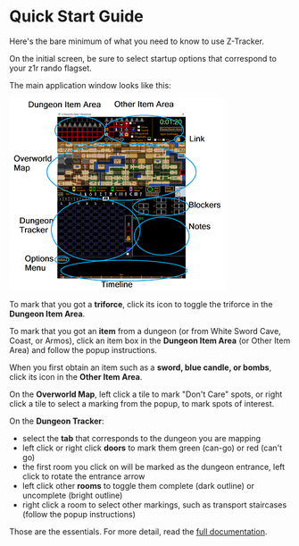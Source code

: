 # Quick Start Guide

Here's the bare minimum of what you need to know to use Z-Tracker.

On the initial screen, be sure to select startup options that correspond to your z1r rando flagset.

The main application window looks like this:

![Main Z-Tracker Window screenshot](screenshots/overview-smaller.png)

To mark that you got a **triforce**, click its icon to toggle the triforce in the **Dungeon Item Area**.

To mark that you got an **item** from a dungeon (or from White Sword Cave, Coast, or Armos), click an item box in the **Dungeon Item Area** (or Other Item Area) and follow the popup instructions.

When you first obtain an item such as a **sword, blue candle, or bombs**, click its icon in the **Other Item Area**.

On the **Overworld Map**, left click a tile to mark "Don't Care" spots, or right click a tile to select a marking from the popup, to mark spots of interest.

On the **Dungeon Tracker**:

 - select the **tab** that corresponds to the dungeon you are mapping
 - left click or right click **doors** to mark them green (can-go) or red (can't go)
 - the first room you click on will be marked as the dungeon entrance, left click to rotate the entrance arrow
 - left click other **rooms** to toggle them complete (dark outline) or uncomplete (bright outline)
 - right click a room to select other markings, such as transport staircases (follow the popup instructions)

Those are the essentials.  For more detail, read the [full documentation](TOC.md).


